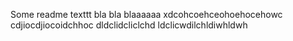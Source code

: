 Some readme texttt bla bla blaaaaaa xdcohcoehceohoehocehowc
cdjiocdjiocoidchhoc
dldclidcliclchd
ldclicwdilchldiwhldwh